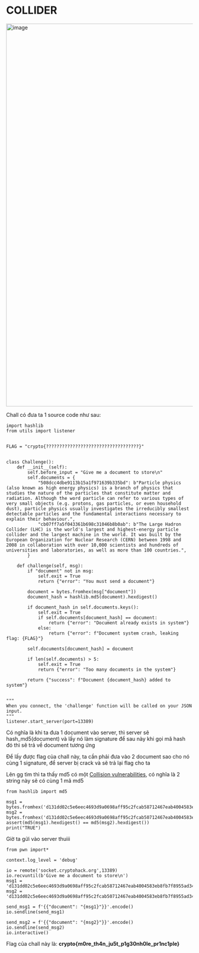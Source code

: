 # COLLIDER

<img width="1033" alt="image" src="https://github.com/trananhnhatviet/Hash_funtion/assets/92376163/2b34c869-2c0c-4a41-9834-afab843f4cda">


Chall có đưa ta 1 source code như sau:
```
import hashlib
from utils import listener


FLAG = "crypto{???????????????????????????????????}"


class Challenge():
    def __init__(self):
        self.before_input = "Give me a document to store\n"
        self.documents = {
            "508dcc4dbe9113b15a1f971639b335bd": b"Particle physics (also known as high energy physics) is a branch of physics that studies the nature of the particles that constitute matter and radiation. Although the word particle can refer to various types of very small objects (e.g. protons, gas particles, or even household dust), particle physics usually investigates the irreducibly smallest detectable particles and the fundamental interactions necessary to explain their behaviour.",
            "cb07ff7a5f043361b698c31046b8b0ab": b"The Large Hadron Collider (LHC) is the world's largest and highest-energy particle collider and the largest machine in the world. It was built by the European Organization for Nuclear Research (CERN) between 1998 and 2008 in collaboration with over 10,000 scientists and hundreds of universities and laboratories, as well as more than 100 countries.",
        }

    def challenge(self, msg):
        if "document" not in msg:
            self.exit = True
            return {"error": "You must send a document"}

        document = bytes.fromhex(msg["document"])
        document_hash = hashlib.md5(document).hexdigest()

        if document_hash in self.documents.keys():
            self.exit = True
            if self.documents[document_hash] == document:
                return {"error": "Document already exists in system"}
            else:
                return {"error": f"Document system crash, leaking flag: {FLAG}"}

        self.documents[document_hash] = document

        if len(self.documents) > 5:
            self.exit = True
            return {"error": "Too many documents in the system"}

        return {"success": f"Document {document_hash} added to system"}


"""
When you connect, the 'challenge' function will be called on your JSON
input.
"""
listener.start_server(port=13389)

```
Có nghĩa là khi ta đưa 1 document vào server, thì server sẽ hash_md5(document) và lấy nó làm signature để sau này khi gọi mã hash đó thì sẽ trả về document tương ứng

Để lấy được flag của chall này, ta cần phải đưa vào 2 document sao cho nó cùng 1 signature, để server bị crack và sẽ trả lại flag cho ta

Lên gg tìm thì ta thấy md5 có một [Collision vulnerabilities](https://en.wikipedia.org/wiki/MD5#Collision_vulnerabilities), có nghĩa là 2 string này sẽ có cùng 1 mã md5

```
from hashlib import md5

msg1 = bytes.fromhex('d131dd02c5e6eec4693d9a0698aff95c2fcab58712467eab4004583eb8fb7f8955ad340609f4b30283e488832571415a085125e8f7cdc99fd91dbdf280373c5bd8823e3156348f5bae6dacd436c919c6dd53e2b487da03fd02396306d248cda0e99f33420f577ee8ce54b67080a80d1ec69821bcb6a8839396f9652b6ff72a70')
msg2 = bytes.fromhex('d131dd02c5e6eec4693d9a0698aff95c2fcab50712467eab4004583eb8fb7f8955ad340609f4b30283e4888325f1415a085125e8f7cdc99fd91dbd7280373c5bd8823e3156348f5bae6dacd436c919c6dd53e23487da03fd02396306d248cda0e99f33420f577ee8ce54b67080280d1ec69821bcb6a8839396f965ab6ff72a70')
assert(md5(msg1).hexdigest() == md5(msg2).hexdigest())
print("TRUE")

```
Giờ ta gửi vào server thuiii

```
from pwn import*

context.log_level = 'debug'

io = remote('socket.cryptohack.org',13389)
io.recvuntil(b'Give me a document to store\n')
msg1 = 'd131dd02c5e6eec4693d9a0698aff95c2fcab58712467eab4004583eb8fb7f8955ad340609f4b30283e488832571415a085125e8f7cdc99fd91dbdf280373c5bd8823e3156348f5bae6dacd436c919c6dd53e2b487da03fd02396306d248cda0e99f33420f577ee8ce54b67080a80d1ec69821bcb6a8839396f9652b6ff72a70'
msg2 = 'd131dd02c5e6eec4693d9a0698aff95c2fcab50712467eab4004583eb8fb7f8955ad340609f4b30283e4888325f1415a085125e8f7cdc99fd91dbd7280373c5bd8823e3156348f5bae6dacd436c919c6dd53e23487da03fd02396306d248cda0e99f33420f577ee8ce54b67080280d1ec69821bcb6a8839396f965ab6ff72a70'

send_msg1 = f'{{"document": "{msg1}"}}'.encode()
io.sendline(send_msg1)

send_msg2 = f'{{"document": "{msg2}"}}'.encode()
io.sendline(send_msg2)
io.interactive()

```
Flag của chall này là: **crypto{m0re_th4n_ju5t_p1g30nh0le_pr1nc1ple}**
